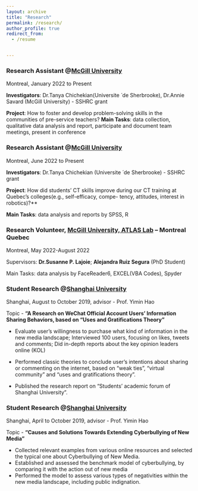 ```yaml
---
layout: archive
title: "Research"
permalink: /research/
author_profile: true
redirect_from:
  - /resume


---
```




### **Research Assistant** @[McGill University](https://www.mcgill.ca/dise/)

Montreal, January 2022 to Present

**Investigators**: Dr.Tanya Chichekian(Universite ́ de Sherbrooke), Dr.Annie Savard (McGill University) - SSHRC grant 

**Project**: How to foster and develop problem-solving skills in the communities of pre-service teachers?
**Main Tasks**: data collection, qualitative data analysis and report, participate and document team meetings, present in conference



### **Research Assistant** @[McGill University](https://www.mcgill.ca/dise/)

Montreal, June 2022 to Present

**Investigators**: Dr.Tanya Chichekian (Universite ́ de Sherbrooke) - SSHRC grant 

**Project**: How did students’ CT skills improve during our CT training at Quebec’s colleges(e.g., self-efficacy, compe- tency, attitudes, interest in robotics)?**

**Main Tasks**: data analysis and reports by SPSS, R



### **Research Volunteer**, [McGill University, ATLAS Lab](https://www.mcgill.ca/atlas-lab/) – Montreal Quebec

Montreal, May 2022-August 2022

Supervisors: **Dr.Susanne P. Lajoie**; **Alejandra Ruiz Segura** (PhD Student) 

Main Tasks: data analysis by FaceReader6, EXCEL(VBA Codes), Spyder



### Student Research @[Shanghai University](https://www.shu.edu.cn/)

Shanghai, August to October 2019, advisor - Prof. Yimin Hao

Topic - **“A Research on WeChat Official Account Users’ Information Sharing Behaviors, based on “Uses and Gratifications Theory”** 

- Evaluate user’s willingness to purchase what kind of information in the new media landscape; Interviewed 100 users, focusing on likes, tweets and comments; Did in-depth reports about the key opinion leaders online (KOL) 

- Performed classic theories to conclude user’s intentions about sharing or commenting on the internet, based on “weak ties”, “virtual community” and “uses and gratifications theory”. 

- Published the research report on “Students’ academic forum of Shanghai University”.

  

### **Student Research** @[Shanghai University](https://www.shu.edu.cn/)

Shanghai, April to October 2019, advisor - Prof. Yimin Hao

Topic - **“Causes and Solutions Towards Extending Cyberbullying of New Media”** 

- Collected relevant examples from various online resources and selected the typical one about Cyberbullying of New Media. 
- Established and assessed the benchmark model of cyberbullying, by comparing it with the action out of new media
- Performed the model to assess various types of negativities within the new media landscape, including public indignation. 

